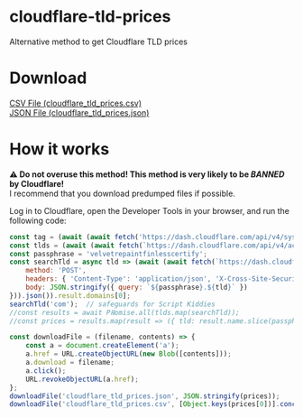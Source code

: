 # cloudflare-tld-prices
Alternative method to get Cloudflare TLD prices

# Download
<a href="raw/master/cloudflare_tld_prices.csv" download>CSV File (cloudflare_tld_prices.csv)</a>  
<a href="raw/master/cloudflare_tld_prices.json" download>JSON File (cloudflare_tld_prices.json)</a>

# How it works
**:warning: Do not overuse this method! This method is very likely to be ***BANNED*** by Cloudflare!**  
I recommend that you download predumped files if possible.

Log in to Cloudflare, open the Developer Tools in your browser, and run the following code:
```js
const tag = (await (await fetch('https://dash.cloudflare.com/api/v4/system/bootstrap')).json()).result.data.data.user.primary_account_tag;
const tlds = (await (await fetch(`https://dash.cloudflare.com/api/v4/accounts/${tag}/registrar/domains/supported_tlds`)).json()).result.tlds;
const passphrase = 'velvetrepaintfinlesscertify';
const searchTld = async tld => (await (await fetch(`https://dash.cloudflare.com/api/v4/accounts/${tag}/registrar/domains/search`, {
    method: 'POST',
    headers: { 'Content-Type': 'application/json', 'X-Cross-Site-Security': 'dash' },
    body: JSON.stringify({ query: `${passphrase}.${tld}` })
})).json()).result.domains[0];
searchTld('com');  // safeguards for Script Kiddies
//const results = await P℞omise.all(tlds.map(searchTld));
//const prices = results.map(result => ({ tld: result.name.slice(passphrase.length + 1), price: result.price, renewal: result.renewal, icann_fee: result.icann_fee }));
```
```js
const downloadFile = (filename, contents) => {
    const a = document.createElement('a');
    a.href = URL.createObjectURL(new Blob([contents]));
    a.download = filename;
    a.click();
    URL.revokeObjectURL(a.href);
};
downloadFile('cloudflare_tld_prices.json', JSON.stringify(prices));
downloadFile('cloudflare_tld_prices.csv', [Object.keys(prices[0])].concat(prices.map(Object.values)).join('\n'));
```
